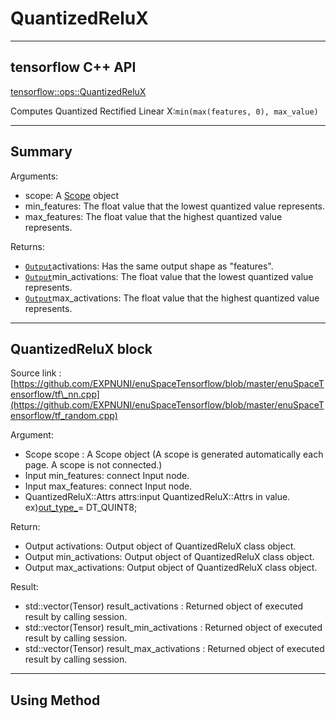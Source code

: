 # QuantizedReluX

---

## tensorflow C++ API

[tensorflow::ops::QuantizedReluX](https://www.tensorflow.org/api_docs/cc/class/tensorflow/ops/quantized-relu-x)

Computes Quantized Rectified Linear X:`min(max(features, 0), max_value)`

---

## Summary

Arguments:

* scope: A [Scope](https://www.tensorflow.org/api_docs/cc/class/tensorflow/scope.html#classtensorflow_1_1_scope) object
* min\_features: The float value that the lowest quantized value represents.
* max\_features: The float value that the highest quantized value represents.

Returns:

* [`Output`](https://www.tensorflow.org/api_docs/cc/class/tensorflow/output.html#classtensorflow_1_1_output)activations: Has the same output shape as "features".
* [`Output`](https://www.tensorflow.org/api_docs/cc/class/tensorflow/output.html#classtensorflow_1_1_output)min\_activations: The float value that the lowest quantized value represents.
* [`Output`](https://www.tensorflow.org/api_docs/cc/class/tensorflow/output.html#classtensorflow_1_1_output)max\_activations: The float value that the highest quantized value represents.

---

## QuantizedReluX block

Source link : [https://github.com/EXPNUNI/enuSpaceTensorflow/blob/master/enuSpaceTensorflow/tf\_nn.cpp](https://github.com/EXPNUNI/enuSpaceTensorflow/blob/master/enuSpaceTensorflow/tf_random.cpp)

Argument:

* Scope scope : A Scope object \(A scope is generated automatically each page. A scope is not connected.\)
* Input min\_features: connect  Input node.
* Input max\_features: connect  Input node.
* QuantizedReluX::Attrs attrs:input  QuantizedReluX::Attrs in value. ex\)[out\_type\_](https://www.tensorflow.org/api_docs/cc/struct/tensorflow/ops/quantized-relu-x/attrs#structtensorflow_1_1ops_1_1_quantized_relu_x_1_1_attrs_1a7c41aaf8c42e0a8489da6d78d6f724c3)= DT\_QUINT8;

Return:

* Output activations: Output object of QuantizedReluX  class object.
* Output min\_activations: Output object of QuantizedReluX  class object.
* Output max\_activations: Output object of QuantizedReluX class object.

Result:

* std::vector\(Tensor\) result\_activations : Returned object of executed result by calling session.
* std::vector\(Tensor\) result\_min\_activations  : Returned object of executed result by calling session.
* std::vector\(Tensor\) result\_max\_activations  : Returned object of executed result by calling session.

---

## Using Method



